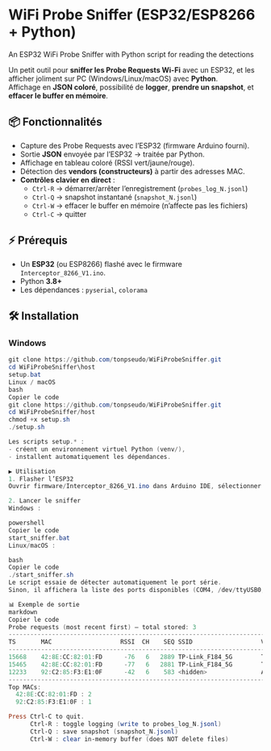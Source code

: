 # WiFi Probe Sniffer (ESP32/ESP8266 + Python)
An ESP32 WiFi Probe Sniffer with Python script for reading the detections

Un petit outil pour **sniffer les Probe Requests Wi-Fi** avec un ESP32, 
et les afficher joliment sur PC (Windows/Linux/macOS) avec **Python**.  
Affichage en **JSON coloré**, possibilité de **logger**, **prendre un snapshot**, et **effacer le buffer en mémoire**.

## 📦 Fonctionnalités

- Capture des Probe Requests avec l’ESP32 (firmware Arduino fourni).
- Sortie **JSON** envoyée par l’ESP32 → traitée par Python.
- Affichage en tableau coloré (RSSI vert/jaune/rouge).
- Détection des **vendors (constructeurs)** à partir des adresses MAC.
- **Contrôles clavier en direct** :
  - `Ctrl-R` → démarrer/arrêter l’enregistrement (`probes_log_N.jsonl`)
  - `Ctrl-Q` → snapshot instantané (`snapshot_N.jsonl`)
  - `Ctrl-W` → effacer le buffer en mémoire (n’affecte pas les fichiers)
  - `Ctrl-C` → quitter

## ⚡ Prérequis

- Un **ESP32** (ou ESP8266) flashé avec le firmware `Interceptor_8266_V1.ino`.
- Python **3.8+**
- Les dépendances : `pyserial`, `colorama`

## 🛠 Installation

### Windows
```powershell
git clone https://github.com/tonpseudo/WiFiProbeSniffer.git
cd WiFiProbeSniffer\host
setup.bat
Linux / macOS
bash
Copier le code
git clone https://github.com/tonpseudo/WiFiProbeSniffer.git
cd WiFiProbeSniffer/host
chmod +x setup.sh
./setup.sh

Les scripts setup.* :
- créent un environnement virtuel Python (venv/),
- installent automatiquement les dépendances.

▶️ Utilisation
1. Flasher l’ESP32
Ouvrir firmware/Interceptor_8266_V1.ino dans Arduino IDE, sélectionner la carte ESP32, et flasher.

2. Lancer le sniffer
Windows :

powershell
Copier le code
start_sniffer.bat
Linux/macOS :

bash
Copier le code
./start_sniffer.sh
Le script essaie de détecter automatiquement le port série.
Sinon, il affichera la liste des ports disponibles (COM4, /dev/ttyUSB0, etc.) et vous demandera de choisir.

📊 Exemple de sortie
markdown
Copier le code
Probe requests (most recent first) — total stored: 3
----------------------------------------------------------------------------------------------------
TS       MAC                   RSSI  CH    SEQ SSID                   VENDORS
----------------------------------------------------------------------------------------------------
15668    42:8E:CC:82:01:FD      -76   6   2889 TP-Link_F184_5G        TP-Link/Arcadyan, Microsoft
15465    42:8E:CC:82:01:FD      -77   6   2881 TP-Link_F184_5G        TP-Link/Arcadyan, Microsoft
12233    92:C2:85:F3:E1:0F      -42   6    583 <hidden>               Apple, Microsoft
----------------------------------------------------------------------------------------------------
Top MACs:
  42:8E:CC:82:01:FD : 2
  92:C2:85:F3:E1:0F : 1

Press Ctrl-C to quit.
      Ctrl-R : toggle logging (write to probes_log_N.jsonl)
      Ctrl-Q : save snapshot (snapshot_N.jsonl)
      Ctrl-W : clear in-memory buffer (does NOT delete files)
